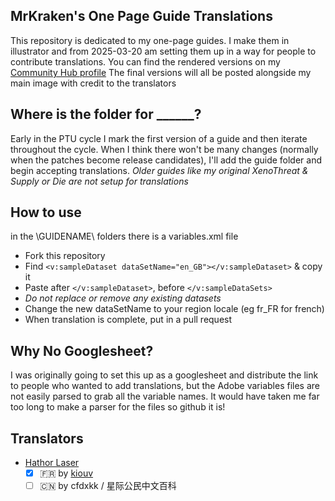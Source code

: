 ## MrKraken's One Page Guide Translations
This repository is dedicated to my one-page guides. I make them in illustrator and from 2025-03-20 am setting them up in a way for people to contribute translations.
You can find the rendered versions on my [Community Hub profile](https://robertsspaceindustries.com/community-hub/user/MrKraken)
The final versions will all be posted alongside my main image with credit to the translators

## Where is the folder for ______?
Early in the PTU cycle I mark the first version of a guide and then iterate throughout the cycle. When I think there won't be many changes (normally when the patches become release candidates), I'll add the guide folder and begin accepting translations.
*Older guides like my original XenoThreat & Supply or Die are not setup for translations*

## How to use
in the \GUIDENAME\ folders there is a variables.xml file
- Fork this repository
- Find `<v:sampleDataset dataSetName="en_GB"></v:sampleDataset>` & copy it
- Paste after `</v:sampleDataset>`, before `</v:sampleDataSets>`
- *Do not replace or remove any existing datasets*
- Change the new dataSetName to your region locale (eg fr_FR for french)
- When translation is complete, put in a pull request


## Why No Googlesheet?
I was originally going to set this up as a googlesheet and distribute the link to people who wanted to add translations, but the Adobe variables files are not easily parsed to grab all the variable names. It would have taken me far too long to make a parser for the files so github it is!


## Translators
- [Hathor Laser](https://robertsspaceindustries.com/community-hub/post/hathor-laser-one-page-guide-V4mCVfAgVSXbc)
  - [x] :fr: by [kiouv](https://x.com/Journalduverse)
  - [ ] :cn: by cfdxkk / 星际公民中文百科
